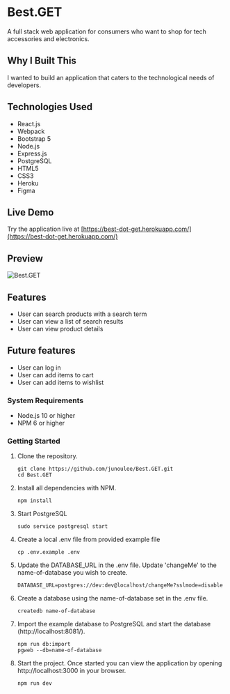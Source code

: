 # Best.GET

A full stack web application for consumers who want to shop for tech accessories and electronics.

## Why I Built This

I wanted to build an application that caters to the technological needs of developers.

## Technologies Used

- React.js
- Webpack
- Bootstrap 5
- Node.js
- Express.js
- PostgreSQL
- HTML5
- CSS3
- Heroku
- Figma

## Live Demo

Try the application live at [https://best-dot-get.herokuapp.com/](https://best-dot-get.herokuapp.com/)

## Preview

![Best.GET](server/public/images/best.get.gif)

## Features

- User can search products with a search term
- User can view a list of search results
- User can view product details

## Future features

- User can log in
- User can add items to cart
- User can add items to wishlist

### System Requirements

- Node.js 10 or higher
- NPM 6 or higher

### Getting Started

1. Clone the repository.

    ```shell
    git clone https://github.com/junoulee/Best.GET.git
    cd Best.GET
    ```

1. Install all dependencies with NPM.

    ```shell
    npm install
    ```

1. Start PostgreSQL

    ```shell
    sudo service postgresql start
    ```

1. Create a local .env file from provided example file

    ```shell
    cp .env.example .env
    ```

1. Update the DATABASE_URL in the .env file. Update 'changeMe' to the name-of-database you wish to create.

    ```shell
    DATABASE_URL=postgres://dev:dev@localhost/changeMe?sslmode=disable
    ```

1. Create a database using the name-of-database set in the .env file.

    ```shell
    createdb name-of-database
    ```

1. Import the example database to PostgreSQL and start the database (http://localhost:8081/).

    ```shell
    npm run db:import
    pgweb --db=name-of-database
    ```

1. Start the project. Once started you can view the application by opening http://localhost:3000 in your browser.

    ```shell
    npm run dev
    ```
